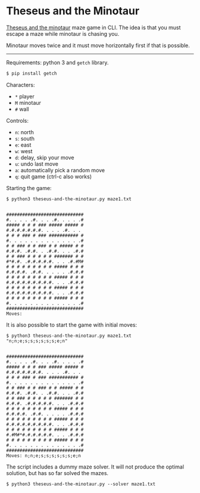 # Theseus and the Minotaur

[Theseus and the minotaur](https://en.wikipedia.org/wiki/Theseus_and_the_Minotaur)
maze game in CLI. The idea is that you must escape a maze while minotaur is
chasing you.

Minotaur moves twice and it must move horizontally first if that is possible.

---

Requirements: python 3 and `getch` library.

```sh
$ pip install getch
```

Characters:

- `*` player
- `M` minotaur
- `#` wall

Controls:

- `n`: north
- `s`: south
- `e`: east
- `w`: west
- `d`: delay, skip your move
- `u`: undo last move
- `a`: automatically pick a random move
- `q`: quit game (ctrl-c also works)

Starting the game:

```
$ python3 theseus-and-the-minotaur.py maze1.txt


#############################
#. . . . .#. . . .#. . . . .#
##### # # # ### ##### ##### #
#.#.#.#.#.#.#. . . . .#. . .
# # # ### # ### ########### #
#. . . . . . . . . . . . . .#
# # ### # # ### # # ##### # #
#.#.#. .#.#. . .#.#. . . .#.#
# # ### # # # # # ####### # #
#*#.#. .#.#.#.#.#. . . .#.#M#
# # # # # # # # # ##### # # #
#.#.#.#. .#.#. . . . . .#.#.#
# # # # # # # # # ##### # # #
#.#.#.#.#.#.#.#.#. . . .#.#.#
# # # # # # # # # ##### # # #
#.#.#.#.#.#.#.#.#. . . .#.#.#
# # # # # # # # # ##### # # #
#. . . . . . . . . . . . . .#
#############################
Moves:
```

It is also possible to start the game with initial moves:

```
$ python3 theseus-and-the-minotaur.py maze1.txt "n;n;e;s;s;s;s;s;s;e;n"


#############################
#. . . . .#. . . .#. . . . .#
##### # # # ### ##### ##### #
#.#.#.#.#.#.#. . . . .#. . .
# # # ### # ### ########### #
#. . . . . . . . . . . . . .#
# # ### # # ### # # ##### # #
#.#.#. .#.#. . .#.#. . . .#.#
# # ### # # # # # ####### # #
#.#.#. .#.#.#.#.#. . . .#.#.#
# # # # # # # # # ##### # # #
#.#.#.#. .#.#. . . . . .#.#.#
# # # # # # # # # ##### # # #
#.#.#.#.#.#.#.#.#. . . .#.#.#
# # # # # # # # # ##### # # #
#.#M#*#.#.#.#.#.#. . . .#.#.#
# # # # # # # # # ##### # # #
#. . . . . . . . . . . . . .#
#############################
Moves: n;n;e;s;s;s;s;s;s;e;n
```

The script includes a dummy maze solver. It will not produce the optimal solution,
but has so far solved the mazes.

```
$ python3 theseus-and-the-minotaur.py --solver maze1.txt
```
